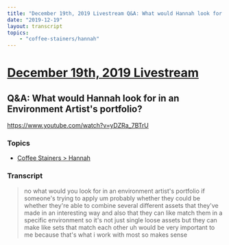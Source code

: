 ```yaml
---
title: "December 19th, 2019 Livestream Q&A: What would Hannah look for in an Environment Artist's portfolio?"
date: "2019-12-19"
layout: transcript
topics:
    - "coffee-stainers/hannah"
---
```

# [December 19th, 2019 Livestream](../2019-12-19.md)
## Q&A: What would Hannah look for in an Environment Artist's portfolio?
https://www.youtube.com/watch?v=yDZRa_7BTrU

### Topics
* [Coffee Stainers > Hannah](../topics/coffee-stainers/hannah.md)

### Transcript

> no what would you look for in an environment artist's portfolio if someone's trying to apply um probably whether they could be whether they're able to combine several different assets that they've made in an interesting way and also that they can like match them in a specific environment so it's not just single loose assets but they can make like sets that match each other uh would be very important to me because that's what i work with most so makes sense
